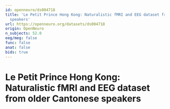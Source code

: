 ```yaml
---
id: openneuro/ds004718
title: 'Le Petit Prince Hong Kong: Naturalistic fMRI and EEG dataset from older Cantonese
  speakers'
url: https://openneuro.org/datasets/ds004718
origin: OpenNeuro
n_subjects: 52.0
eeg/meg: false
func: false
anat: false
bids: true
---
```


# Le Petit Prince Hong Kong: Naturalistic fMRI and EEG dataset from older Cantonese speakers
